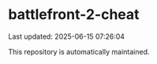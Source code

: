 # battlefront-2-cheat

Last updated: 2025-06-15 07:26:04

This repository is automatically maintained.
